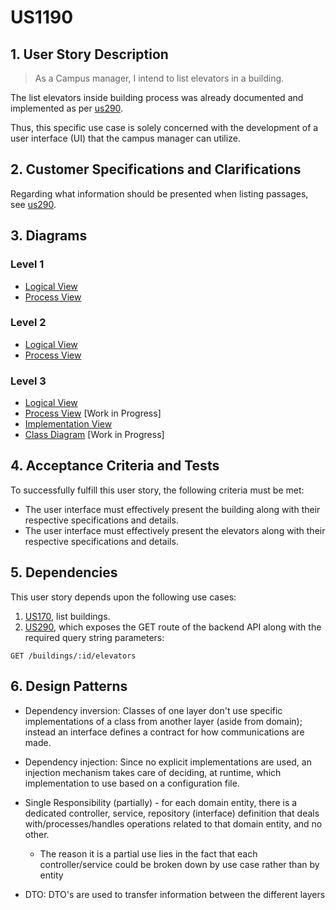 # US1190

## 1. User Story Description

> As a Campus manager, I intend to list elevators in a building.

The list elevators inside building process was already
documented and implemented as per [us290](../us290/README.md).

Thus, this specific use case is solely concerned with the
development of a user interface (UI) that the campus
manager can utilize.

## 2. Customer Specifications and Clarifications

Regarding what information should be presented when listing passages, see [us290](../us290/README.md).

## 3. Diagrams

### Level 1

-   [Logical View](../general-purpose/level1/logical-view.svg)
-   [Process View](./level1/process-view.svg)

### Level 2

-   [Logical View](../general-purpose/level2/logical-view.svg)
-   [Process View](./level2/process-view.svg)

### Level 3

-   [Logical View](../general-purpose/level3/logical-view.svg)
-   [Process View](./level3/process-view.svg) [Work in Progress]
-   [Implementation View](../general-purpose/level3/implementation-view.svg)
-   [Class Diagram](./level3/class-diagram.svg) [Work in Progress]

## 4. Acceptance Criteria and Tests

To successfully fulfill this user story, the following criteria must be met:

- The user interface must effectively present the building along with their respective specifications and details.
- The user interface must effectively present the elevators along with their respective specifications and details.


## 5. Dependencies

This user story depends upon the following use cases:

1. [US170](../us170), list buildings.
2. [US290](../us290), which exposes the GET route of the backend API along with the required query string parameters:

```
GET /buildings/:id/elevators
```

## 6. Design Patterns

-   Dependency inversion: Classes of one layer don't use specific implementations of a class from another layer (aside from domain); instead an interface defines a contract for how communications are made.

-   Dependency injection: Since no explicit implementations are used, an injection mechanism takes care of deciding, at runtime, which implementation to use based on a configuration file.

-   Single Responsibility (partially) - for each domain entity, there is a dedicated controller, service, repository (interface) definition that deals with/processes/handles operations related to that domain entity, and no other.

    -   The reason it is a partial use lies in the fact that each controller/service could be broken down by use case rather than by entity

-   DTO: DTO's are used to transfer information between the different layers
